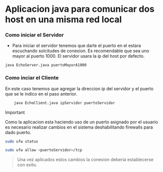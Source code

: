 # Aplicacion java para comunicar dos host en una misma red local
### Como iniciar el Servidor
* Para iniciar el servidor tenemos que darle el puerto en el estara escuchando solcitudes de conexion. Es recomendable que sea uno mayor al puerto 1000. El servidor usara la ip del host por defecto.
``` bash
java EchoServer.java puertoMayorA1000
```
### Como inciar el Cliente
En este caso tenemos que agregar la direccion ip del servidor y el puerto que se le indico en el paso anterior.
``` bash 
    java EchoClient.java ipServidor puertoServidor
```
>[!IMPORTANT]
>Como la aplicacion esta haciendo uso de un puerto asignado por el usuario es necesario realizar cambios en el sistema deshabilitando firewalls para dado puerto.
``` bash
sudo ufw status
```
``` bash
sudo ufw allow <puertoServidor>/tcp
```
>Una vez aplicados estos cambios la conexion deberia establecerse con exito.
